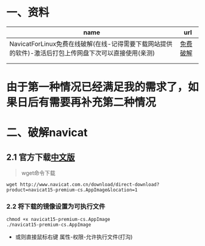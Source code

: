 # 一、资料

| name                                                         | url                          |
| ------------------------------------------------------------ | ---------------------------- |
| NavicatForLinux免费在线破解(在线-记得需要下载网站提供的软件)-激活后打包上传网盘下次可以直接使用(亲测) | [免费破解](https://rlds.tk/) |
|                                                              |                              |
|                                                              |                              |

# 由于第一种情况已经满足我的需求了，如果日后有需要再补充第二种情况

# 二、破解navicat

## 2.1 官方下载[中文版](http://www.navicat.com.cn/download/navicat-premium)

> wget命令下载

```shell
wget http://www.navicat.com.cn/download/direct-download?product=navicat15-premium-cs.AppImage&location=1
```

### 2.2 将下载的镜像设置为可执行文件

```shell
chmod +x navicat15-premium-cs.AppImage
./navicat15-premium-cs.AppImage
```

- 或则直接鼠标右键 属性-权限-允许执行文件(打沟)
